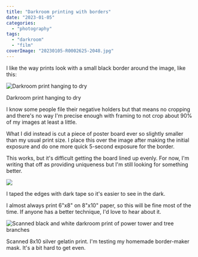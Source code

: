 ```yaml
---
title: "Darkroom printing with borders"
date: "2023-01-05"
categories:
  - "photography"
tags:
  - "darkroom"
  - "film"
coverImage: "20230105-R0002625-2048.jpg"
---
```


I like the way prints look with a small black border around the image, like this:

![Darkroom print hanging to dry](/img/2023/20230105-R0002625-2048.jpg)

Darkroom print hanging to dry

I know some people file their negative holders but that means no cropping and there's no way I'm precise enough with framing to not crop about 90% of my images at least a little.

What I did instead is cut a piece of poster board ever so slightly smaller than my usual print size. I place this over the image after making the initial exposure and do one more quick 5-second exposure for the border.

This works, but it's difficult getting the board lined up evenly. For now, I'm writing that off as providing uniqueness but I'm still looking for something better.

![](/img/2023/20230105-R0002624-2048.jpg)

I taped the edges with dark tape so it's easier to see in the dark.

I almost always print 6"x8" on 8"x10" paper, so this will be fine most of the time. If anyone has a better technique, I'd love to hear about it.

![Scanned black and white darkroom print of power tower and tree branches](/img/2023/Scan_17-2048-1024x824.jpg)

Scanned 8x10 silver gelatin print. I'm testing my homemade border-maker mask. It's a bit hard to get even.
